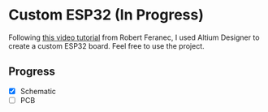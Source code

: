 # Custom ESP32 (In Progress)

Following [this video tutorial](https://www.youtube.com/watch?v=S_p0YV-JlfU&t=14s&ab_channel=RobertFeranec) from Robert Feranec, I used Altium Designer to create a custom ESP32 board. Feel free to use the project.

## Progress
- [x] Schematic
- [ ] PCB
